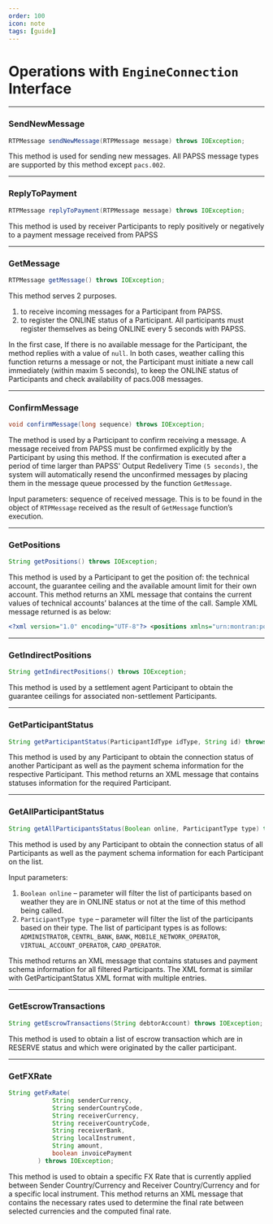 ```yaml
---
order: 100
icon: note
tags: [guide]
---
```

# Operations with `EngineConnection` Interface

---
### SendNewMessage

```java
RTPMessage sendNewMessage(RTPMessage message) throws IOException;
```
This method is used for sending new messages. All PAPSS message types are supported by this method except `pacs.002`.

---


### ReplyToPayment
```java
RTPMessage replyToPayment(RTPMessage message) throws IOException;
```
This method is used by receiver Participants to reply positively or negatively to a payment message received from PAPSS

---

### GetMessage
```java
RTPMessage getMessage() throws IOException;
```
This method serves 2 purposes. 
1. to receive incoming messages for a Participant from PAPSS.
2. to register the ONLINE status of a Participant. All participants must register themselves as being ONLINE every 5 seconds with PAPSS.

In the first case, If there is no available message for the Participant, the method replies with a value of `null`. 
In both cases, weather calling this function returns a message or not, the Participant must initiate a new call immediately (within maxim 5 seconds), to keep the ONLINE status of Participants and check availability of pacs.008 messages.

---

### ConfirmMessage
```java
void confirmMessage(long sequence) throws IOException;
```
The method is used by a Participant to confirm receiving a message. 
A message received from PAPSS must be confirmed explicitly by the Participant by using this method. 
If the confirmation is executed after a period of time larger than PAPSS' Output Redelivery Time `(5 seconds)`, 
the system will automatically resend the unconfirmed messages by placing them in the message queue processed by the function `GetMessage`.

Input parameters: sequence of received message. This is to be found in the object of `RTPMessage` received as the result of `GetMessage` function’s execution.

---

### GetPositions
```java
String getPositions() throws IOException;
```
This method is used by a Participant to get the position of: the technical account, the guarantee ceiling and the available amount limit for their own account.
This method returns an XML message that contains the current values of technical accounts’ balances at the time of the call. Sample XML message returned is as below:
```xml
<?xml version="1.0" encoding="UTF-8"?> <positions xmlns="urn:montran:positions.001"> <snapshot instgAgtId="NG0002" lastTranSeq="10104" timestamp="2017-06-06T19:22:38+03:00" > <conditions conditions agtId=" NG0002 "> <condition accountCode=’NG0002-NGN-CA' ccy='NGN' condType='COMPLETE' balance='470000.00' overdraft='0.00' debitAmount='100000.00' debitCount='1' creditAmount='30000.00' creditCount='1'/> <condition accountCode=’NG0002-NGN-CA' ccy='RON' condType='HOLD' balance='0' debitAmount='0' debitCount='0' creditAmount='0' creditCount='0'/> </conditions></snapshot> </positions>
```

---


### GetIndirectPositions
```java
String getIndirectPositions() throws IOException;
```
This method is used by a settlement agent Participant to obtain the guarantee ceilings for associated non-settlement Participants.

---

### GetParticipantStatus
```java
String getParticipantStatus(ParticipantIdType idType, String id) throws IOException;
```
This method is used by any Participant to obtain the connection status of another Participant as well as the payment schema information for the respective Participant.
This method returns an XML message that contains statuses information for the required Participant.

---

### GetAllParticipantStatus
```java
String getAllParticipantsStatus(Boolean online, ParticipantType type) throws IOException;
```
This method is used by any Participant to obtain the connection status of all Participants as well as the payment schema information for each Participant on the list.

Input parameters:
1. `Boolean online` – parameter will filter the list of participants based on weather they are in ONLINE status or not at the time of this method being called.
2. `ParticipantType type` – parameter will filter the list of the participants based on their type. The list of participant types is as follows: `ADMINISTRATOR`, `CENTRL_BANK`, `BANK`, `MOBILE_NETWORK_OPERATOR`, `VIRTUAL_ACCOUNT_OPERATOR`, `CARD_OPERATOR`.

This method returns an XML message that contains statuses and payment schema information for all filtered Participants. The XML format is similar with GetParticipantStatus XML format with multiple <participant> entries.

---

### GetEscrowTransactions
```java
String getEscrowTransactions(String debtorAccount) throws IOException;
```
This method is used to obtain a list of escrow transaction which are in RESERVE status and which were originated by the caller participant.

---

### GetFXRate
```java
String getFxRate(
            String senderCurrency,
            String senderCountryCode,
            String receiverCurrency,
            String receiverCountryCode,
            String receiverBank,
            String localInstrument,
            String amount,
            boolean invoicePayment
        ) throws IOException;
```
This method is used to obtain a specific FX Rate that is currently applied between Sender Country/Currency and Receiver Country/Currency and for a specific local instrument.
This method returns an XML message that contains the necessary rates used to determine the final rate between selected currencies and the computed final rate.